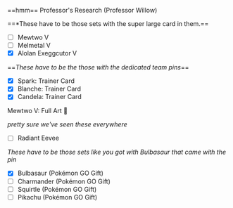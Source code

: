 ==hmm==
Professor's Research (Professor Willow)

==*These have to be those sets with the super large card in them.==
- [ ] Mewtwo V
- [ ] Melmetal V
- [x] Alolan Exeggcutor V

==*These have to be the those with the dedicated team pins*==
- [x] Spark: Trainer Card
- [x] Blanche: Trainer Card
- [x] Candela: Trainer Card

Mewtwo V: Full Art 👑

*pretty sure we've seen these everywhere*
- [ ] Radiant Eevee

*These have to be those sets like you got with Bulbasaur that came with the pin*
- [x] Bulbasaur (Pokémon GO Gift)
- [ ] Charmander (Pokémon GO Gift)
- [ ] Squirtle (Pokémon GO Gift)
- [ ] Pikachu (Pokémon GO Gift)